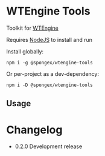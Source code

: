 # WTEngine Tools

Toolkit for [WTEngine](https://github.com/wtfsystems/wtengine)

Requires [NodeJS](https://nodejs.org/) to install and run

Install globally:
```
npm i -g @spongex/wtengine-tools
```

Or per-project as a dev-dependency:
```
npm i -D @spongex/wtengine-tools
```

## Usage

# Changelog
- 0.2.0 Development release
